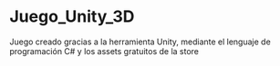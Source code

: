 # Juego_Unity_3D
Juego creado gracias a la herramienta Unity, mediante el lenguaje de programación C# y los assets gratuitos de la store
